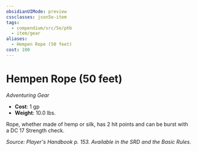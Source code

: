 ```yaml
---
obsidianUIMode: preview
cssclasses: json5e-item
tags:
  - compendium/src/5e/phb
  - item/gear
aliases:
  - Hempen Rope (50 feet)
cost: 100
---
```

# Hempen Rope (50 feet)
*Adventuring Gear*  

- **Cost**: 1 gp
- **Weight**: 10.0 lbs.

Rope, whether made of hemp or silk, has 2 hit points and can be burst with a DC 17 Strength check.

*Source: Player's Handbook p. 153. Available in the SRD and the Basic Rules.*
